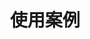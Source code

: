 ---
weight: 600
title: "使用案例"
description: "有关 FastGPT 其他实践案例的更多信息"
icon: "cases"
draft: false
images: []
---